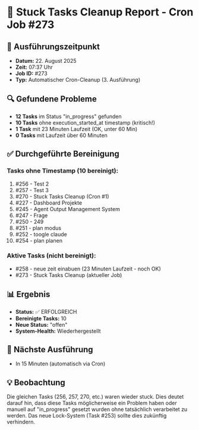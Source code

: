 # 🧹 Stuck Tasks Cleanup Report - Cron Job #273

## 📅 Ausführungszeitpunkt
- **Datum:** 22. August 2025
- **Zeit:** 07:37 Uhr
- **Job ID:** #273
- **Typ:** Automatischer Cron-Cleanup (3. Ausführung)

## 🔍 Gefundene Probleme
- **12 Tasks** im Status "in_progress" gefunden
- **10 Tasks** ohne execution_started_at timestamp (kritisch!)
- **1 Task** mit 23 Minuten Laufzeit (OK, unter 60 Min)
- **0 Tasks** mit Laufzeit über 60 Minuten

## ✅ Durchgeführte Bereinigung

### Tasks ohne Timestamp (10 bereinigt):
1. #256 - Test 2
2. #257 - Test 3
3. #270 - Stuck Tasks Cleanup (Cron #1)
4. #227 - Dashboard Projekte
5. #245 - Agent Output Management System
6. #247 - Frage
7. #250 - 249
8. #251 - plan modus
9. #252 - toogle claude
10. #254 - plan planen

### Aktive Tasks (nicht bereinigt):
- #258 - neue zeit einabuen (23 Minuten Laufzeit - noch OK)
- #273 - Stuck Tasks Cleanup (aktueller Job)

## 📊 Ergebnis
- **Status:** ✅ ERFOLGREICH
- **Bereinigte Tasks:** 10
- **Neue Status:** "offen"
- **System-Health:** Wiederhergestellt

## 🔄 Nächste Ausführung
- In 15 Minuten (automatisch via Cron)

## 💡 Beobachtung
Die gleichen Tasks (256, 257, 270, etc.) waren wieder stuck. Dies deutet darauf hin, dass diese Tasks möglicherweise ein Problem haben oder manuell auf "in_progress" gesetzt wurden ohne tatsächlich verarbeitet zu werden. Das neue Lock-System (Task #253) sollte dies zukünftig verhindern.